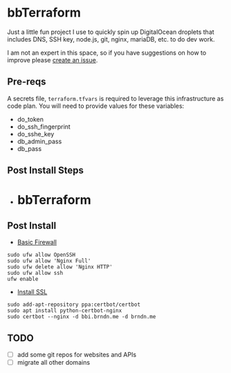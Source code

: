 # bbTerraform

Just a little fun project I use to quickly spin up DigitalOcean droplets that includes DNS, SSH key, node.js, git, nginx, mariaDB, etc. to do dev work.

I am not an expert in this space, so if you have suggestions on how to improve please [create an issue](https://github.com/bbohling/bbTerraform/issues).

## Pre-reqs

A secrets file, `terraform.tfvars` is required to leverage this infrastructure as code plan. You will need to provide values for these variables:

* do_token
* do_ssh_fingerprint
* do_sshe_key
* db_admin_pass
* db_pass

## Post Install Steps

* # bbTerraform

## Post Install

* [Basic Firewall](https://www.digitalocean.com/community/tutorials/ufw-essentials-common-firewall-rules-and-commands)
```
sudo ufw allow OpenSSH
sudo ufw allow 'Nginx Full'
sudo ufw delete allow 'Nginx HTTP'
sudo ufw allow ssh
ufw enable
```
* [Install SSL](https://www.digitalocean.com/community/tutorials/how-to-secure-nginx-with-let-s-encrypt-on-ubuntu-18-04)
```
sudo add-apt-repository ppa:certbot/certbot
sudo apt install python-certbot-nginx
sudo certbot --nginx -d bbi.brndn.me -d brndn.me
```

## TODO

- [ ] add some git repos for websites and APIs
- [ ] migrate all other domains
